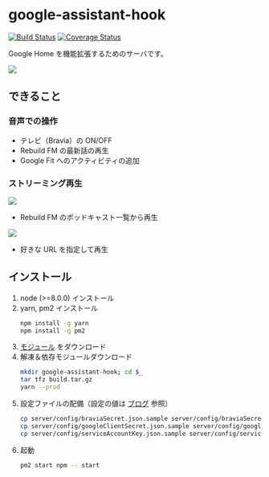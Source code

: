 # google-assistant-hook

[![Build Status](https://travis-ci.org/mid0111/google-assistant-hook.svg?branch=master)](https://travis-ci.org/mid0111/google-assistant-hook)
[![Coverage Status](https://coveralls.io/repos/github/mid0111/google-assistant-hook/badge.svg?branch=master)](https://coveralls.io/github/mid0111/google-assistant-hook?branch=master)

Google Home を機能拡張するためのサーバです。

![](https://cdn-ak.f.st-hatena.com/images/fotolife/t/tajima0111185/20180124/20180124171143.png?1516781516)

## できること

### 音声での操作

* テレビ（Bravia）の ON/OFF
* Rebuild FM の最新話の再生
* Google Fit へのアクティビティの追加

### ストリーミング再生

![](https://cdn-ak.f.st-hatena.com/images/fotolife/t/tajima0111185/20180124/20180124171123.png?1516781547)

* Rebuild FM のポッドキャスト一覧から再生

![](https://cdn-ak.f.st-hatena.com/images/fotolife/t/tajima0111185/20180124/20180124171056.png?1516781560)

* 好きな URL を指定して再生

## インストール

1. node (>=8.0.0) インストール
1. yarn, pm2 インストール
    ```bash
    npm install -g yarn
    npm install -g pm2
    ```
1. [モジュール](https://github.com/mid0111/google-assistant-hook/releases) をダウンロード
1. 解凍＆依存モジュールダウンロード
    ```bash
    mkdir google-assistant-hook; cd $_
    tar tfz build.tar.gz
    yarn --prod
    ```
1. 設定ファイルの配備（設定の値は [ブログ](http://mid0111.hatenablog.com/entry/2017/12/23/131954) 参照）
    ```bash
    cp server/config/braviaSecret.json.sample server/config/braviaSecret.json && vi $_
    cp server/config/googleClientSecret.json.sample server/config/googleClientSecret.json && vi $_
    cp server/config/serviceAccountKey.json.sample server/config/serviceAccountKey.json && vi $_
    ```
1. 起動
    ```bash
    pm2 start npm -- start
    ```
